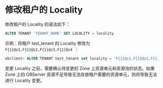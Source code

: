 修改租户的 Locality 
===================================



修改租户的 Locality 的语法如下：

```sql
ALTER TENANT 'TENANT_NAME' SET LOCALITY = locality
```



示例：将租户 test_tenant 的 Locality 修改为 `F{1}@z1,F{1}@z2,F{1}@z3,F{1}@z4 `：

```sql
obclient> ALTER TENANT test_tenant set locality = 'F{1}@z1,F{1}@z2,F{1}@z3,F{1}@z4';
```



变更 Locality 之前，需要确认待变更的 Zone 上资源单元和资源池的状态。如果 Zone 上的 OBServer 资源不足导致无法存放租户需要的资源单元，则将导致无法进行 Locality 变更。
